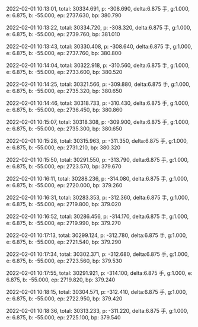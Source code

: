2022-02-01 10:13:01, total: 30334.691, p: -308.690, delta:6.875 手, g:1.000, e: 6.875, b: -55.000, ep: 2737.630, bp: 380.790

2022-02-01 10:13:22, total: 30334.720, p: -308.320, delta:6.875 手, g:1.000, e: 6.875, b: -55.000, ep: 2739.760, bp: 381.010

2022-02-01 10:13:43, total: 30330.408, p: -308.640, delta:6.875 手, g:1.000, e: 6.875, b: -55.000, ep: 2737.760, bp: 380.800

2022-02-01 10:14:04, total: 30322.918, p: -310.560, delta:6.875 手, g:1.000, e: 6.875, b: -55.000, ep: 2733.600, bp: 380.520

2022-02-01 10:14:25, total: 30321.566, p: -309.880, delta:6.875 手, g:1.000, e: 6.875, b: -55.000, ep: 2735.320, bp: 380.650

2022-02-01 10:14:46, total: 30318.733, p: -310.430, delta:6.875 手, g:1.000, e: 6.875, b: -55.000, ep: 2736.450, bp: 380.860

2022-02-01 10:15:07, total: 30318.308, p: -309.900, delta:6.875 手, g:1.000, e: 6.875, b: -55.000, ep: 2735.300, bp: 380.650

2022-02-01 10:15:28, total: 30315.963, p: -311.350, delta:6.875 手, g:1.000, e: 6.875, b: -55.000, ep: 2731.210, bp: 380.320

2022-02-01 10:15:50, total: 30291.550, p: -313.790, delta:6.875 手, g:1.000, e: 6.875, b: -55.000, ep: 2723.570, bp: 379.670

2022-02-01 10:16:11, total: 30288.236, p: -314.080, delta:6.875 手, g:1.000, e: 6.875, b: -55.000, ep: 2720.000, bp: 379.260

2022-02-01 10:16:31, total: 30283.353, p: -312.360, delta:6.875 手, g:1.000, e: 6.875, b: -55.000, ep: 2719.800, bp: 379.020

2022-02-01 10:16:52, total: 30286.456, p: -314.170, delta:6.875 手, g:1.000, e: 6.875, b: -55.000, ep: 2719.990, bp: 379.270

2022-02-01 10:17:13, total: 30299.124, p: -312.780, delta:6.875 手, g:1.000, e: 6.875, b: -55.000, ep: 2721.540, bp: 379.290

2022-02-01 10:17:34, total: 30302.371, p: -312.680, delta:6.875 手, g:1.000, e: 6.875, b: -55.000, ep: 2723.560, bp: 379.530

2022-02-01 10:17:55, total: 30291.921, p: -314.100, delta:6.875 手, g:1.000, e: 6.875, b: -55.000, ep: 2719.820, bp: 379.240

2022-02-01 10:18:15, total: 30304.571, p: -312.410, delta:6.875 手, g:1.000, e: 6.875, b: -55.000, ep: 2722.950, bp: 379.420

2022-02-01 10:18:36, total: 30313.233, p: -311.220, delta:6.875 手, g:1.000, e: 6.875, b: -55.000, ep: 2725.100, bp: 379.540